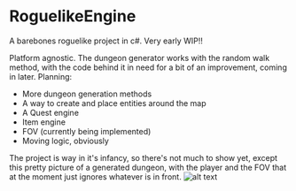 # RoguelikeEngine
A barebones roguelike project in c#. Very early WIP!!

Platform agnostic. The dungeon generator works with the random walk method, with the code behind it in need for a bit of an improvement, coming in later.
Planning:
- More dungeon generation methods
- A way to create and place entities around the map
- A Quest engine
- Item engine
- FOV (currently being implemented)
- Moving logic, obviously

The project is way in it's infancy, so there's not much to show yet, except this pretty picture of a generated dungeon, with the player and the FOV that at the moment just ignores whatever is in front.
![alt text](https://i.imgur.com/skWR49g.png)
